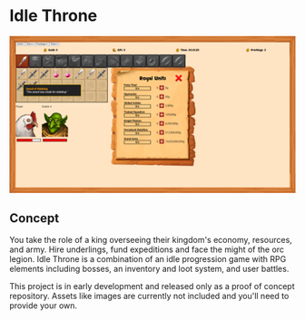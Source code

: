 # Idle Throne

<p align="center">
  <img src="idle-throne-poc.png" width="800px" />
</p>

## Concept
  You take the role of a king overseeing their kingdom's economy, resources, and army. Hire underlings, fund expeditions and face the might of the orc legion. Idle Throne is a combination of an idle progression game with RPG elements including bosses, an inventory and loot system, and user battles.

  This project is in early development and released only as a proof of concept repository. Assets like images are currently not included and you'll need to provide your own.